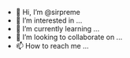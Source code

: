 - 👋 Hi, I’m @sirpreme
- 👀 I’m interested in ...
- 🌱 I’m currently learning ...
- 💞️ I’m looking to collaborate on ...
- 📫 How to reach me ...

<!---
sirpreme/sirpreme is a ✨ special ✨ repository because its `README.md` (this file) appears on your GitHub profile.
You can click the Preview link to take a look at your changes.
--->
